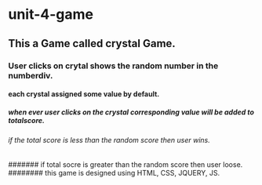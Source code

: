 # unit-4-game
## This a Game called crystal Game.
### User clicks on crytal shows the random number in the numberdiv.
#### each crystal assigned some value by default.
##### when ever user clicks on the crystal corresponding value will be added to totalscore.
###### if the total score is less than the random score then user wins.
####### if total socre is greater than the random score then user loose.
######## this game is designed using HTML, CSS, JQUERY, JS.